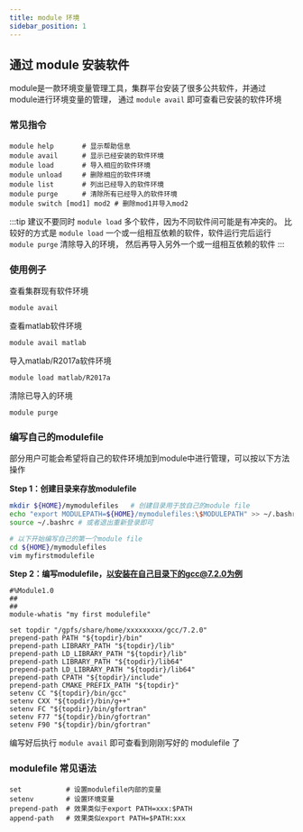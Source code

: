```yaml
---
title: module 环境
sidebar_position: 1
---
```


## 通过 module 安装软件

module是一款环境变量管理工具，集群平台安装了很多公共软件，并通过module进行环境变量的管理，
通过 ``module avail`` 即可查看已安装的软件环境

### 常见指令

``` shell
module help       # 显示帮助信息
module avail      # 显示已经安装的软件环境
module load       # 导入相应的软件环境
module unload     # 删除相应的软件环境
module list       # 列出已经导入的软件环境
module purge      # 清除所有已经导入的软件环境
module switch [mod1] mod2 # 删除mod1并导入mod2
```

:::tip
建议不要同时 ``module load`` 多个软件，因为不同软件间可能是有冲突的。
比较好的方式是 ``module load`` 一个或一组相互依赖的软件，软件运行完后运行 ``module purge`` 清除导入的环境，
然后再导入另外一个或一组相互依赖的软件
:::

### 使用例子

查看集群现有软件环境

```:no-line-numbers
module avail
```
查看matlab软件环境

```:no-line-numbers
module avail matlab
```
导入matlab/R2017a软件环境

```:no-line-numbers
module load matlab/R2017a
```

清除已导入的环境

```:no-line-numbers
module purge
```

### 编写自己的modulefile

部分用户可能会希望将自己的软件环境加到module中进行管理，可以按以下方法操作

**Step 1：创建目录来存放modulefile**

```bash
mkdir ${HOME}/mymodulefiles   # 创建目录用于放自己的module file
echo "export MODULEPATH=${HOME}/mymodulefiles:\$MODULEPATH" >> ~/.bashrc
source ~/.bashrc # 或者退出重新登录即可

# 以下开始编写自己的第一个module file
cd ${HOME}/mymodulefiles
vim myfirstmodulefile
```

**Step 2：编写modulefile，以安装在自己目录下的gcc@7.2.0为例**

```shell
#%Module1.0
##
##
module-whatis "my first modulefile"

set topdir "/gpfs/share/home/xxxxxxxxx/gcc/7.2.0"
prepend-path PATH "${topdir}/bin"
prepend-path LIBRARY_PATH "${topdir}/lib"
prepend-path LD_LIBRARY_PATH "${topdir}/lib"
prepend-path LIBRARY_PATH "${topdir}/lib64"
prepend-path LD_LIBRARY_PATH "${topdir}/lib64"
prepend-path CPATH "${topdir}/include"
prepend-path CMAKE_PREFIX_PATH "${topdir}"
setenv CC "${topdir}/bin/gcc"
setenv CXX "${topdir}/bin/g++"
setenv FC "${topdir}/bin/gfortran"
setenv F77 "${topdir}/bin/gfortran"
setenv F90 "${topdir}/bin/gfortran"
```

编写好后执行 ``module avail`` 即可查看到刚刚写好的 modulefile 了

### modulefile 常见语法

```sh:no-line-numbers
set           # 设置modulefile内部的变量
setenv        # 设置环境变量
prepend-path  # 效果类似于export PATH=xxx:$PATH
append-path   # 效果类似export PATH=$PATH:xxx
```
